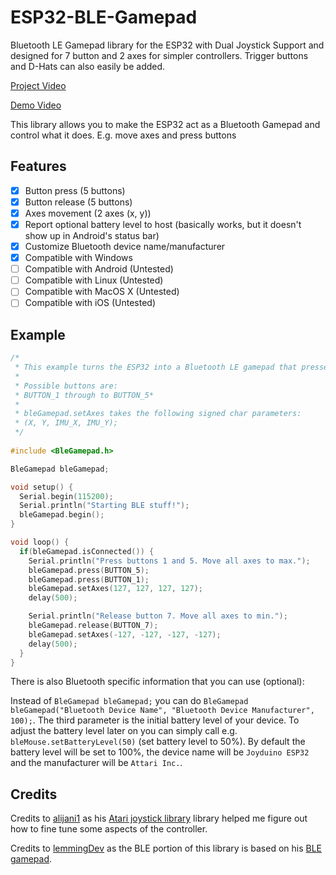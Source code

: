 # ESP32-BLE-Gamepad
Bluetooth LE Gamepad library for the ESP32 with Dual Joystick Support and designed for 7 button and 2 axes for simpler controllers. Trigger buttons and D-Hats can also easily be added.

[Project Video](https://www.youtube.com/watch?v=6tGAyPK-LsI)

[Demo Video](https://www.youtube.com/watch?v=VJ7w97qtVn0)

This library allows you to make the ESP32 act as a Bluetooth Gamepad and control what it does. E.g. move axes and press buttons

## Features

 - [x] Button press (5 buttons)
 - [x] Button release (5 buttons)
 - [x] Axes movement (2 axes (x, y)) 
 - [x] Report optional battery level to host (basically works, but it doesn't show up in Android's status bar)
 - [x] Customize Bluetooth device name/manufacturer
 - [x] Compatible with Windows
 - [ ] Compatible with Android (Untested)
 - [ ] Compatible with Linux (Untested)
 - [ ] Compatible with MacOS X (Untested)
 - [ ] Compatible with iOS (Untested)

## Example

``` C++
/*
 * This example turns the ESP32 into a Bluetooth LE gamepad that presses buttons and moves axis
 * 
 * Possible buttons are:
 * BUTTON_1 through to BUTTON_5* 
 * 
 * bleGamepad.setAxes takes the following signed char parameters: 
 * (X, Y, IMU_X, IMU_Y);
 */
 
#include <BleGamepad.h> 

BleGamepad bleGamepad;

void setup() {
  Serial.begin(115200);
  Serial.println("Starting BLE stuff!");
  bleGamepad.begin();
}

void loop() {
  if(bleGamepad.isConnected()) {
    Serial.println("Press buttons 1 and 5. Move all axes to max.");
    bleGamepad.press(BUTTON_5);
    bleGamepad.press(BUTTON_1);
    bleGamepad.setAxes(127, 127, 127, 127);
    delay(500);

    Serial.println("Release button 7. Move all axes to min.");
    bleGamepad.release(BUTTON_7);
    bleGamepad.setAxes(-127, -127, -127, -127);
    delay(500);
  }
}
```

There is also Bluetooth specific information that you can use (optional):

Instead of `BleGamepad bleGamepad;` you can do `BleGamepad bleGamepad("Bluetooth Device Name", "Bluetooth Device Manufacturer", 100);`.
The third parameter is the initial battery level of your device. To adjust the battery level later on you can simply call e.g.  `bleMouse.setBatteryLevel(50)` (set battery level to 50%).
By default the battery level will be set to 100%, the device name will be `Joyduino ESP32` and the manufacturer will be `Attari Inc.`.


## Credits

Credits to [alijani1](https://github.com/alijani1) as his [Atari joystick library](https://github.com/alijani1/ESP32-BLE-Gamepad) library helped me figure out how to fine tune some aspects of the controller.

Credits to [lemmingDev](https://github.com/lemmingDev) as the BLE portion of this library is based on his [BLE gamepad](https://github.com/lemmingDev/ESP32-BLE-Gamepad).
